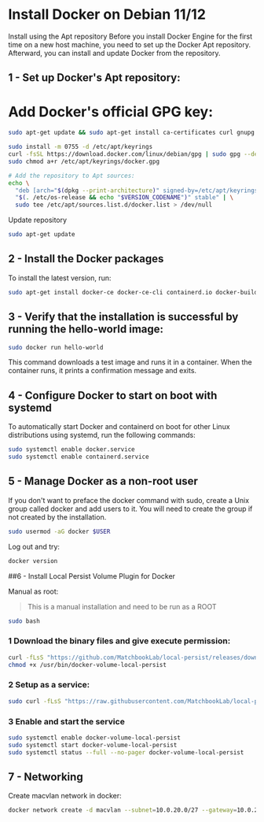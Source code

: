 # Install Docker on Debian 11/12

Install using the Apt repository Before you install Docker Engine for the first time on a new host machine, you need to set up the Docker Apt repository. Afterward, you can install and update Docker from the repository.

## 1 - Set up Docker's Apt repository:

# Add Docker's official GPG key:

```bash
sudo apt-get update && sudo apt-get install ca-certificates curl gnupg
```

```bash
sudo install -m 0755 -d /etc/apt/keyrings
curl -fsSL https://download.docker.com/linux/debian/gpg | sudo gpg --dearmor -o /etc/apt/keyrings/docker.gpg
sudo chmod a+r /etc/apt/keyrings/docker.gpg
```

```bash
# Add the repository to Apt sources:
echo \
  "deb [arch="$(dpkg --print-architecture)" signed-by=/etc/apt/keyrings/docker.gpg] https://download.docker.com/linux/debian \
  "$(. /etc/os-release && echo "$VERSION_CODENAME")" stable" | \
  sudo tee /etc/apt/sources.list.d/docker.list > /dev/null
```

Update repository

```bash
sudo apt-get update
```


## 2 - Install the Docker packages

To install the latest version, run:

```bash
sudo apt-get install docker-ce docker-ce-cli containerd.io docker-buildx-plugin docker-compose-plugin
```

## 3 - Verify that the installation is successful by running the hello-world image:

```bash
sudo docker run hello-world
```

This command downloads a test image and runs it in a container. When the container runs, it prints a confirmation message and exits.

## 4 - Configure Docker to start on boot with systemd

To automatically start Docker and containerd on boot for other Linux distributions using systemd, run the following commands:

```bash
sudo systemctl enable docker.service
sudo systemctl enable containerd.service
```

## 5 - Manage Docker as a non-root user

If you don't want to preface the docker command with sudo, create a Unix group called docker and add users to it. You will need to create the group if not created by the installation.

```bash
sudo usermod -aG docker $USER
```

Log out and try:

```bash
docker version
```

##6 - Install Local Persist Volume Plugin for Docker

Manual as root:

> This is a manual installation and need to be run as a ROOT

```bash
sudo bash
```

### 1 Download the binary files and give execute permission:

```bash
curl -fLsS "https://github.com/MatchbookLab/local-persist/releases/download/v1.3.0/local-persist-linux-amd64" > /usr/bin/docker-volume-local-persist
chmod +x /usr/bin/docker-volume-local-persist
```

### 2 Setup as a service:

```bash
sudo curl -fLsS "https://raw.githubusercontent.com/MatchbookLab/local-persist/master/init/systemd.service" > /etc/systemd/system/docker-volume-local-persist.service
```

### 3 Enable and start the service

```bash
sudo systemctl enable docker-volume-local-persist
sudo systemctl start docker-volume-local-persist
sudo systemctl status --full --no-pager docker-volume-local-persist
```

## 7 - Networking
Create macvlan network in docker:

```bash
docker network create -d macvlan --subnet=10.0.20.0/27 --gateway=10.0.20.30 -o parent=ens18 media
```
